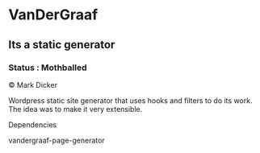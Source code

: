 # VanDerGraaf
## Its a static generator

### Status : Mothballed

© Mark Dicker

Wordpress static site generator that uses hooks and filters to do its work.  The idea was to make it very extensible.

Dependencies

vandergraaf-page-generator
